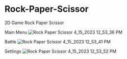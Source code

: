 # Rock-Paper-Scissor
2D Game Rock Paper Scissor

Main Menu
![Rock Paper Scissor 4_15_2023 12_53_36 PM](https://user-images.githubusercontent.com/77986121/232187218-a2cbea54-2527-4364-a2bb-b748b8b6015c.png)

Battle
![Rock Paper Scissor 4_15_2023 12_53_41 PM](https://user-images.githubusercontent.com/77986121/232187224-531891ce-41e8-4d8e-9348-5d3d3457d129.png)

Settings
![Rock Paper Scissor 4_15_2023 12_53_52 PM](https://user-images.githubusercontent.com/77986121/232187227-11edc399-cc3f-46d7-8754-c849d1f344c0.png)
